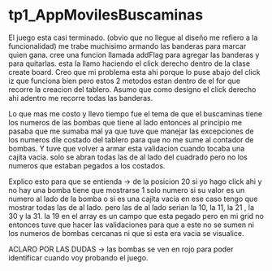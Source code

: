 # tp1_AppMovilesBuscaminas

El juego esta casi terminado. (obvio que no llegue al diseño me refiero a la funcionalidad) 
me trabe muchisimo armando las banderas para marcar quien gana. 
cree una funcion llamada addFlag para agregar las banderas y para quitarlas. 
esta la llamo haciendo el click derecho dentro de la clase create board. Creo que mi problema esta ahi porque lo puse abajo del click iz
que funciona bien pero estos 2 metodos estan dentro de el for que recorre la creacion del tablero. Asumo que como designo el click derecho ahi adentro me recorre
todas las banderas. 

Lo que mas me costo y llevo tiempo fue el tema de que el buscaminas tiene los numeros de las bombas que tiene al lado entonces al principio me pasaba que me sumaba mal 
ya que tuve que manejar las excepciones de los numeros dle costado del tablero para que no me sume al contador de bombas. Y tuve que volver a armar esta validacion cuando tocaba 
una cajita vacia. solo se abran todas las de al lado del cuadrado pero no los numeros que estaban pegados a los costados. 

Explico esto para que se entienda -> de la posicion 20 si yo hago click ahi y no hay una bomba tiene que mostrarse 1 solo numero si su valor es un numero al lado de la bomba o si 
es una cajita vacia en ese caso tengo que mostrar todas las de al lado. pero las de al lado serian la 10, la 11, la 21 , la 30 y la 31. 
la 19 en el array es un campo que esta pegado pero en mi grid no entonces tuve que hacer las validaciones para que a este no se sumen ni los numeros de bombas cercanas 
ni que si esta era vacia se visualice. 

ACLARO POR LAS DUDAS -> las bombas se ven en rojo para poder identificar cuando voy probando el juego. 

